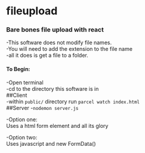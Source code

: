 # fileupload
### Bare bones file upload with react

-This software does not modify file names.  
-You will need to add the extension to the file name  
-all it does is get a file to a folder. 

#### To Begin:  
-Open terminal  
-cd to the directory this software is in  
##Client  
-within ```public/``` directory run ```parcel watch index.html```  
##Server
-```nodemon server.js```

-Option one:  
  Uses a html form element and all its glory  
  
-Option two:  
  Uses javascript and new FormData()  
